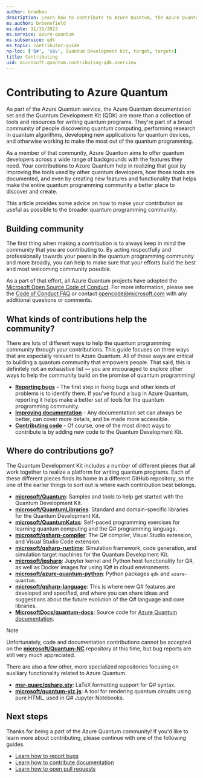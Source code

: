 ```yaml
---
author: bradben
description: Learn how to contribute to Azure Quantum, the Azure Quantum documentation, and the quantum development community.
ms.author: brbenefield
ms.date: 11/16/2023
ms.service: azure-quantum
ms.subservice: qdk
ms.topic: contributor-guide
no-loc: ['Q#', '$$v', Quantum Development Kit, target, targets]
title: Contributing
uid: microsoft.quantum.contributing-qdk.overview
---
```


# Contributing to Azure Quantum

As part of the Azure Quantum service, the Azure Quantum documentation set and the Quantum Development Kit (QDK) are more than a collection of tools and resources for writing quantum programs.
They're part of a broad community of people discovering quantum computing, performing research in quantum algorithms, developing new applications for quantum devices, and otherwise working to make the most out of the quantum programming.

As a member of that community, Azure Quantum aims to offer quantum developers across a wide range of backgrounds with the features they need.
Your contributions to Azure Quantum help in realizing that goal by improving the tools used by other quantum developers, how those tools are documented, and even by creating new features and functionality that helps make the entire quantum programming community a better place to discover and create.

This article provides some advice on how to make your contribution as useful as possible to the broader quantum programming community.

## Building community

The first thing when making a contribution is to always keep in mind the community that you are contributing to.
By acting respectfully and professionally towards your peers in the quantum programming community and more broadly, you can help to make sure that your efforts build the best and most welcoming community possible.

As a part of that effort, all Azure Quantum projects have adopted the [Microsoft Open Source Code of Conduct](https://opensource.microsoft.com/codeofconduct/).
For more information, please see the [Code of Conduct FAQ](https://opensource.microsoft.com/codeofconduct/faq/) or
contact [opencode@microsoft.com](mailto:opencode@microsoft.com) with any additional questions or comments.

## What kinds of contributions help the community?

There are lots of different ways to help the quantum programming community through your contributions.
This guide focuses on three ways that are especially relevant to Azure Quantum.
All of these ways are critical to building a quantum community that empowers people.
That said, this is definitely not an exhaustive list — you are encouraged to explore other ways to help the community build on the promise of quantum programming!

- **[Reporting bugs](xref:microsoft.quantum.contributing-qdk.overview.reporting)** - The first step in fixing bugs and other kinds of problems is to identify them. If you've found a bug in Azure Quantum, reporting it helps make a better set of tools for the quantum programming community.
- **[Improving documentation](xref:microsoft.quantum.contributing-qdk.overview.docs)** - Any documentation set can always be better, can cover more details, and be made more accessible.
- **[Contributing code](xref:microsoft.quantum.contributing-qdk.overview.code)** - Of course, one of the most direct ways to contribute is by adding new code to the Quantum Development Kit.

## Where do contributions go?

The Quantum Development Kit includes a number of different pieces that all work together to realize a platform for writing quantum programs.
Each of these different pieces finds its home in a different GitHub repository, so the one of the earlier things to sort out is where each contribution best belongs.

- [**microsoft/Quantum**](https://github.com/Microsoft/Quantum): Samples and tools to help get started with the Quantum Development Kit.
- [**microsoft/QuantumLibraries**](https://github.com/Microsoft/QuantumLibraries): Standard and domain-specific libraries for the Quantum Development Kit.
- [**microsoft/QuantumKatas**](https://github.com/Microsoft/QuantumKatas): Self-paced programming exercises for learning quantum computing and the Q# programming language.
- [**microsoft/qsharp-compiler**](https://github.com/microsoft/qsharp-compiler): The Q# compiler, Visual Studio extension, and Visual Studio Code extension.
- [**microsoft/qsharp-runtime**](https://github.com/microsoft/qsharp-runtime): Simulation framework, code generation, and simulation target machines for the Quantum Development Kit.
- [**microsoft/iqsharp**](https://github.com/microsoft/iqsharp): Jupyter kernel and Python host functionality for Q#, as well as Docker images for using IQ# in cloud environments.
- [**microsoft/azure-quantum-python**](https://github.com/microsoft/azure-quantum-python): Python packages `qdk` and `azure-quantum`.
- [**microsoft/qsharp-language**](https://github.com/microsoft/qsharp-language): This is where new Q# features are developed and specified, and where you can share ideas and suggestions about the future evolution of the Q# language and core libraries.
- [**MicrosoftDocs/quantum-docs**](https://github.com/MicrosoftDocs/quantum-docs): Source code for [Azure Quantum documentation](xref:microsoft.quantum.azure-quantum-overview).

> [!NOTE]
> Unfortunately, code and documentation contributions cannot be accepted on the [**microsoft/Quantum-NC**](https://github.com/microsoft/Quantum-NC) repository at this time, but  bug reports are still very much appreciated.

There are also a few other, more specialized repositories focusing on auxiliary functionality related to Azure Quantum.

- [**msr-quarc/qsharp.sty**](https://github.com/msr-quarc/qsharp.sty): LaTeX formatting support for Q# syntax.
- [**microsoft/quantum-viz.js**](https://github.com/microsoft/quantum-viz.js): A tool for rendering quantum circuits using pure HTML, used in Q# Jupyter Notebooks.

## Next steps

Thanks for being a part of the Azure Quantum community!
If you'd like to learn more about contributing, please continue with one of the following guides.

- [Learn how to report bugs](xref:microsoft.quantum.contributing-qdk.overview.reporting)
- [Learn how to contribute documentation](xref:microsoft.quantum.contributing-qdk.overview.docs)
- [Learn how to open pull requests](xref:microsoft.quantum.contributing-qdk.overview.pulls)

